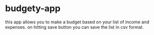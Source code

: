 # budgety-app
this app allows you to make a budget based on your list of income and expenses.
on hitting save button you can save the list in csv format.
